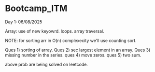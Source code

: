 # Bootcamp_ITM

Day 1: 06/08/2025

Array: 
    use of new keyowrd.
    loops.
    array traversal.

NOTE: for sorting arr in O(n) complexecity we'll use counting sort.

Ques 1) sorting of array.
Ques 2) sec largest element in an array.
Ques 3) missing number in the series.
ques 4) move zeros.
ques 5) two sum.

above prob are being solved on leetcode.




